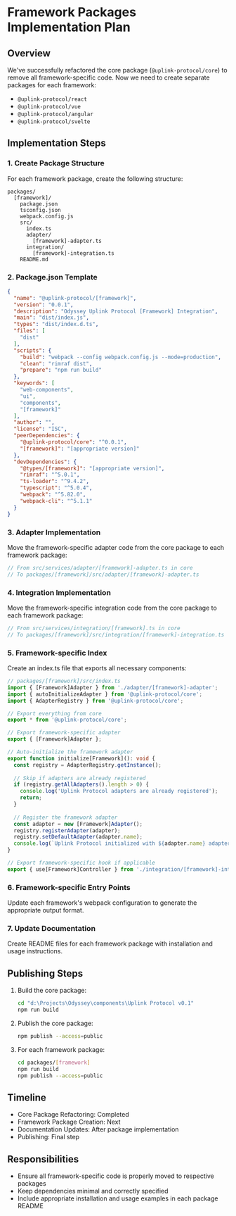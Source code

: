 # Framework Packages Implementation Plan

## Overview

We've successfully refactored the core package (`@uplink-protocol/core`) to remove all framework-specific code. Now we need to create separate packages for each framework:

- `@uplink-protocol/react`
- `@uplink-protocol/vue` 
- `@uplink-protocol/angular`
- `@uplink-protocol/svelte`

## Implementation Steps

### 1. Create Package Structure

For each framework package, create the following structure:

```
packages/
  [framework]/
    package.json
    tsconfig.json
    webpack.config.js
    src/
      index.ts
      adapter/
        [framework]-adapter.ts
      integration/
        [framework]-integration.ts
    README.md
```

### 2. Package.json Template

```json
{
  "name": "@uplink-protocol/[framework]",
  "version": "0.0.1",
  "description": "Odyssey Uplink Protocol [Framework] Integration",
  "main": "dist/index.js",
  "types": "dist/index.d.ts",
  "files": [
    "dist"
  ],
  "scripts": {
    "build": "webpack --config webpack.config.js --mode=production",
    "clean": "rimraf dist",
    "prepare": "npm run build"
  },
  "keywords": [
    "web-components",
    "ui",
    "components",
    "[framework]"
  ],
  "author": "",
  "license": "ISC",
  "peerDependencies": {
    "@uplink-protocol/core": "^0.0.1",
    "[framework]": "[appropriate version]"
  },
  "devDependencies": {
    "@types/[framework]": "[appropriate version]",
    "rimraf": "^5.0.1",
    "ts-loader": "^9.4.2",
    "typescript": "^5.0.4",
    "webpack": "^5.82.0",
    "webpack-cli": "^5.1.1"
  }
}
```

### 3. Adapter Implementation

Move the framework-specific adapter code from the core package to each framework package:

```typescript
// From src/services/adapter/[framework]-adapter.ts in core
// To packages/[framework]/src/adapter/[framework]-adapter.ts
```

### 4. Integration Implementation

Move the framework-specific integration code from the core package to each framework package:

```typescript
// From src/services/integration/[framework].ts in core
// To packages/[framework]/src/integration/[framework]-integration.ts
```

### 5. Framework-specific Index

Create an index.ts file that exports all necessary components:

```typescript
// packages/[framework]/src/index.ts
import { [Framework]Adapter } from './adapter/[framework]-adapter';
import { autoInitializeAdapter } from '@uplink-protocol/core';
import { AdapterRegistry } from '@uplink-protocol/core';

// Export everything from core
export * from '@uplink-protocol/core';

// Export framework-specific adapter
export { [Framework]Adapter };

// Auto-initialize the framework adapter
export function initialize[Framework](): void {
  const registry = AdapterRegistry.getInstance();
  
  // Skip if adapters are already registered
  if (registry.getAllAdapters().length > 0) {
    console.log('Uplink Protocol adapters are already registered');
    return;
  }
  
  // Register the framework adapter
  const adapter = new [Framework]Adapter();
  registry.registerAdapter(adapter);
  registry.setDefaultAdapter(adapter.name);
  console.log(`Uplink Protocol initialized with ${adapter.name} adapter`);
}

// Export framework-specific hook if applicable
export { use[Framework]Controller } from './integration/[framework]-integration';
```

### 6. Framework-specific Entry Points

Update each framework's webpack configuration to generate the appropriate output format.

### 7. Update Documentation

Create README files for each framework package with installation and usage instructions.

## Publishing Steps

1. Build the core package:
   ```bash
   cd "d:\Projects\Odyssey\components\Uplink Protocol v0.1"
   npm run build
   ```

2. Publish the core package:
   ```bash
   npm publish --access=public
   ```

3. For each framework package:
   ```bash
   cd packages/[framework]
   npm run build
   npm publish --access=public
   ```

## Timeline

- Core Package Refactoring: Completed
- Framework Package Creation: Next
- Documentation Updates: After package implementation
- Publishing: Final step

## Responsibilities

- Ensure all framework-specific code is properly moved to respective packages
- Keep dependencies minimal and correctly specified
- Include appropriate installation and usage examples in each package README
